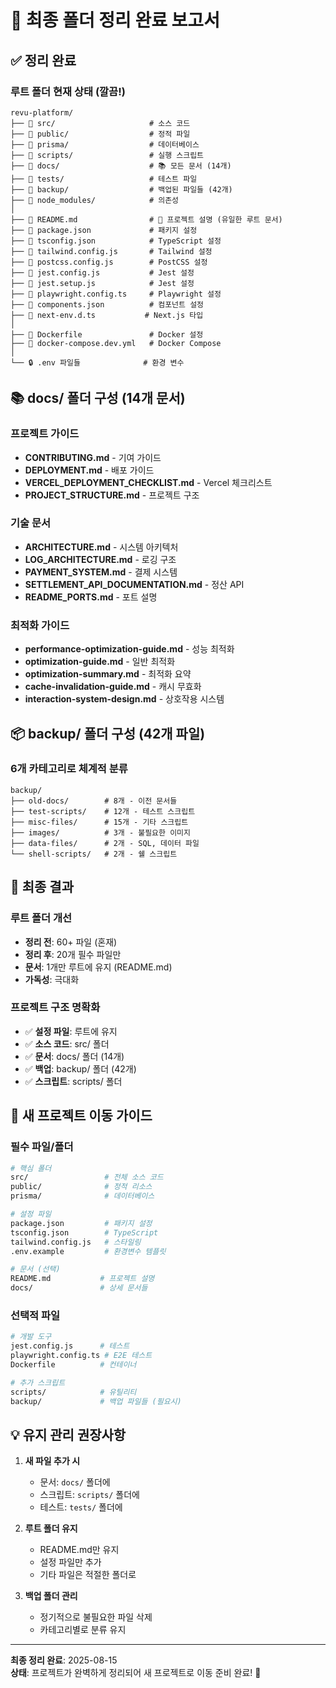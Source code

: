 # 🎯 최종 폴더 정리 완료 보고서

## ✅ 정리 완료

### 루트 폴더 현재 상태 (깔끔!)
```
revu-platform/
├── 📁 src/                     # 소스 코드
├── 📁 public/                  # 정적 파일
├── 📁 prisma/                  # 데이터베이스
├── 📁 scripts/                 # 실행 스크립트
├── 📁 docs/                    # 📚 모든 문서 (14개)
├── 📁 tests/                   # 테스트 파일
├── 📁 backup/                  # 백업된 파일들 (42개)
├── 📁 node_modules/            # 의존성
│
├── 📄 README.md                # 📝 프로젝트 설명 (유일한 루트 문서)
├── 📄 package.json             # 패키지 설정
├── 📄 tsconfig.json            # TypeScript 설정
├── 📄 tailwind.config.js       # Tailwind 설정
├── 📄 postcss.config.js        # PostCSS 설정
├── 📄 jest.config.js           # Jest 설정
├── 📄 jest.setup.js            # Jest 설정
├── 📄 playwright.config.ts     # Playwright 설정
├── 📄 components.json          # 컴포넌트 설정
├── 📄 next-env.d.ts           # Next.js 타입
│
├── 📄 Dockerfile               # Docker 설정
├── 📄 docker-compose.dev.yml   # Docker Compose
│
└── 🔒 .env 파일들              # 환경 변수
```

## 📚 docs/ 폴더 구성 (14개 문서)

### 프로젝트 가이드
- **CONTRIBUTING.md** - 기여 가이드
- **DEPLOYMENT.md** - 배포 가이드  
- **VERCEL_DEPLOYMENT_CHECKLIST.md** - Vercel 체크리스트
- **PROJECT_STRUCTURE.md** - 프로젝트 구조

### 기술 문서
- **ARCHITECTURE.md** - 시스템 아키텍처
- **LOG_ARCHITECTURE.md** - 로깅 구조
- **PAYMENT_SYSTEM.md** - 결제 시스템
- **SETTLEMENT_API_DOCUMENTATION.md** - 정산 API
- **README_PORTS.md** - 포트 설명

### 최적화 가이드
- **performance-optimization-guide.md** - 성능 최적화
- **optimization-guide.md** - 일반 최적화
- **optimization-summary.md** - 최적화 요약
- **cache-invalidation-guide.md** - 캐시 무효화
- **interaction-system-design.md** - 상호작용 시스템

## 📦 backup/ 폴더 구성 (42개 파일)

### 6개 카테고리로 체계적 분류
```
backup/
├── old-docs/        # 8개 - 이전 문서들
├── test-scripts/    # 12개 - 테스트 스크립트
├── misc-files/      # 15개 - 기타 스크립트
├── images/          # 3개 - 불필요한 이미지
├── data-files/      # 2개 - SQL, 데이터 파일
└── shell-scripts/   # 2개 - 쉘 스크립트
```

## 🎯 최종 결과

### 루트 폴더 개선
- **정리 전**: 60+ 파일 (혼재)
- **정리 후**: 20개 필수 파일만
- **문서**: 1개만 루트에 유지 (README.md)
- **가독성**: 극대화

### 프로젝트 구조 명확화
- ✅ **설정 파일**: 루트에 유지
- ✅ **소스 코드**: src/ 폴더
- ✅ **문서**: docs/ 폴더 (14개)
- ✅ **백업**: backup/ 폴더 (42개)
- ✅ **스크립트**: scripts/ 폴더

## 🚀 새 프로젝트 이동 가이드

### 필수 파일/폴더
```bash
# 핵심 폴더
src/                 # 전체 소스 코드
public/              # 정적 리소스
prisma/              # 데이터베이스

# 설정 파일
package.json         # 패키지 설정
tsconfig.json        # TypeScript
tailwind.config.js   # 스타일링
.env.example         # 환경변수 템플릿

# 문서 (선택)
README.md           # 프로젝트 설명
docs/               # 상세 문서들
```

### 선택적 파일
```bash
# 개발 도구
jest.config.js      # 테스트
playwright.config.ts # E2E 테스트
Dockerfile          # 컨테이너

# 추가 스크립트
scripts/            # 유틸리티
backup/             # 백업 파일들 (필요시)
```

## 💡 유지 관리 권장사항

1. **새 파일 추가 시**
   - 문서: `docs/` 폴더에
   - 스크립트: `scripts/` 폴더에
   - 테스트: `tests/` 폴더에

2. **루트 폴더 유지**
   - README.md만 유지
   - 설정 파일만 추가
   - 기타 파일은 적절한 폴더로

3. **백업 폴더 관리**
   - 정기적으로 불필요한 파일 삭제
   - 카테고리별로 분류 유지

---

**최종 정리 완료**: 2025-08-15  
**상태**: 프로젝트가 완벽하게 정리되어 새 프로젝트로 이동 준비 완료! 🎉